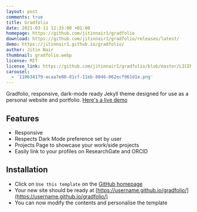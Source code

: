 ```yaml
---
layout: post
comments: true
title: Gradfolio
date: 2021-03-11 12:33:00 +01:00
homepage: https://github.com/jitinnair1/gradfolio
download: https://github.com/jitinnair1/gradfolio/releases/latest/
demo: https://jitinnair1.github.io/gradfolio/
author: Jitin Nair
thumbnail: gradfolio.webp
license: MIT
license_link: https://github.com/jitinnair1/gradfolio/blob/master/LICENSE
carousel:
  - '110634179-acaa7e00-81cf-11eb-8846-062ecf961d1e.png'
---
```


Gradfolio, responsive, dark-mode ready Jekyll theme designed for use as a personal website and portfolio. [Here's a live demo](https://jitinnair1.github.io/gradfolio/)

## Features

* Responsive
* Respects Dark Mode preference set by user
* Projects Page to showcase your work/side projects
* Easily link to your profiles on ResearchGate and ORCID

## Installation

* Click on `Use this template` on the [GitHub homepage](https://github.com/jitinnair1/gradfolio)
* Your new site should be ready at [https://username.github.io/gradfolio/](https://username.github.io/gradfolio/)
* You can now modify the contents and personalise the template
